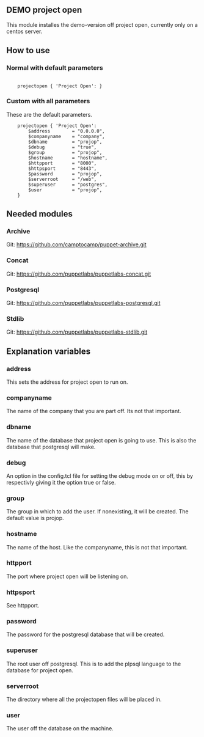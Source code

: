 ## DEMO project open

This module installes the demo-version off project open, currently only on a centos server.

## How to use

### Normal with default parameters

```puppet

	projectopen { 'Project Open': }

```
### Custom with all parameters

These are the default parameters.

```puppet
	projectopen { 'Project Open':
		$address		= "0.0.0.0",
		$companyname	= "company",
		$dbname			= "projop",
		$debug			= "true",
		$group			= "projop",
		$hostname		= "hostname",
		$httpport		= "8000",
		$httpsport		= "8443",
		$password		= "projop",
		$serverroot		= "/web",
		$superuser		= "postgres",
		$user			= "projop",
	}
```
## Needed modules

### Archive

Git: https://github.com/camptocamp/puppet-archive.git

### Concat

Git: https://github.com/puppetlabs/puppetlabs-concat.git

### Postgresql

Git: https://github.com/puppetlabs/puppetlabs-postgresql.git

### Stdlib

Git: https://github.com/puppetlabs/puppetlabs-stdlib.git

## Explanation variables

### address

This sets the address for project open to run on.

### companyname

The name of the company that you are part off. Its not that important.

### dbname

The name of the database that project open is going to use. This is also the database that postgresql will make.

### debug

An option in the config.tcl file for setting the debug mode on or off, this by respectivly giving it the option true or false.

### group

The group in which to add the user. If nonexisting, it will be created. The default value is projop.

### hostname

The name of the host. Like the companyname, this is not that important.

### httpport

The port where project open will be listening on. 

### httpsport

See httpport.

### password

The password for the postgresql database that will be created.

### superuser

The root user off postgresql. This is to add the plpsql language to the database for project open.

### serverroot

The directory where all the projectopen files will be placed in.

### user

The user off the database on the machine.